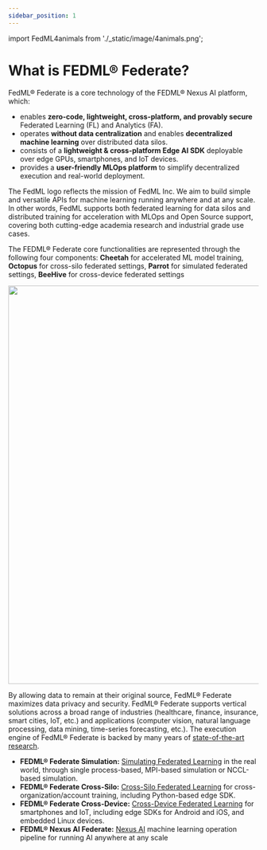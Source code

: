 ```yaml
---
sidebar_position: 1
---
```


import FedML4animals from './_static/image/4animals.png';

# What is FEDML® Federate?

FedML® Federate is a core technology of the FEDML® Nexus AI platform, which:

- enables **zero-code, lightweight, cross-platform, and provably secure** Federated Learning (FL) and Analytics (FA).
- operates **without data centralization** and enables **decentralized machine learning** over distributed data silos.
- consists of a **lightweight & cross-platform Edge AI SDK** deployable over edge GPUs, smartphones, and IoT devices.
- provides a **user-friendly MLOps platform** to simplify decentralized execution and real-world deployment. 


The FedML logo reflects the mission of FedML Inc. We aim to build simple and versatile APIs for machine learning running anywhere and at any scale. In other words, FedML supports both federated learning for data silos and distributed training for acceleration with MLOps and Open Source support, covering both cutting-edge academia research and industrial grade use cases. 

The FEDML® Federate core functionalities are represented through the following four components: **Cheetah** for accelerated ML model training, **Octopus** for cross-silo federated settings, **Parrot** for simulated federated settings, **BeeHive** for cross-device federated settings

<center>
 <img src={FedML4animals} width="800"/>
</center>

By allowing data to remain at their original source, FedML® Federate maximizes data privacy and security. FedML® Federate supports vertical solutions across a broad range of industries (healthcare, finance, insurance, smart cities, IoT, etc.) and applications (computer vision, natural language processing, data mining, time-series forecasting, etc.). The execution engine of FedML® Federate is backed by many years of [state-of-the-art research](tech/papers.md).


- **FEDML® Federate Simulation:** [Simulating Federated Learning](./simulation/overview.md) in the real world, through single process-based, MPI-based simulation or NCCL-based simulation.
- **FEDML® Federate Cross-Silo:** [Cross-Silo Federated Learning](./cross-silo/overview.md) for cross-organization/account training, including Python-based edge SDK.
- **FEDML® Federate Cross-Device:** [Cross-Device Federated Learning](./cross-device/tutorial.md) for smartphones and IoT, including edge SDKs for Android and iOS, and embedded Linux devices.
- **FEDML® Nexus AI Federate:** [Nexus AI](../platform/index.md) machine learning operation pipeline for running AI anywhere at any scale

